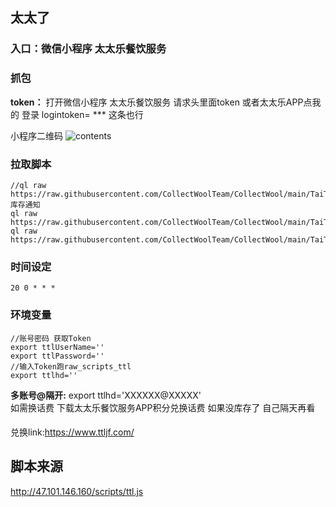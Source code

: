 ## 太太了
### 入口：微信小程序 太太乐餐饮服务
### 抓包
**token：** 打开微信小程序 太太乐餐饮服务 请求头里面token
或者太太乐APP点我的 登录 logintoken= *** 这条也行

小程序二维码
![contents](https://github.com/CollectWoolTeam/CollectWool/blob/main/TaiTaiLe/ttl.jpg)

### 拉取脚本
```
//ql raw https://raw.githubusercontent.com/CollectWoolTeam/CollectWool/main/TaiTaiLe/ttlQuta.js//库存通知
ql raw https://raw.githubusercontent.com/CollectWoolTeam/CollectWool/main/TaiTaiLe/ttlToken.js
ql raw https://raw.githubusercontent.com/CollectWoolTeam/CollectWool/main/TaiTaiLe/raw_scripts_ttl.js
```
### 时间设定
```
20 0 * * *
```
### 环境变量
```
//账号密码 获取Token
export ttlUserName=''
export ttlPassword=''
//输入Token跑raw_scripts_ttl
export ttlhd=''
```
**多账号@隔开:** export ttlhd='XXXXXX@XXXXX'  
如需换话费 下载太太乐餐饮服务APP积分兑换话费
如果没库存了 自己隔天再看

####
兑换link:https://www.ttljf.com/
## 脚本来源
http://47.101.146.160/scripts/ttl.js
